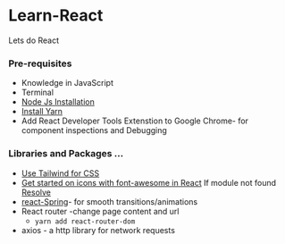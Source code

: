 # Learn-React
Lets do React

### Pre-requisites 
* Knowledge in JavaScript
* Terminal
* [Node Js Installation][1] 
* [Install Yarn][2] 
* Add React Developer Tools Extenstion to Google Chrome- for component inspections and Debugging

### Libraries and Packages ...
* [Use Tailwind for CSS][3]
* [Get started on icons with font-awesome in React][4] If module not found [Resolve][5]
* [react-Spring][6]- for smooth transitions/animations
* React router -change page content and url 
	* `yarn add react-router-dom`
* axios - a http library for network requests 

[1]: https://tecadmin.net/install-latest-nodejs-npm-on-linux-mint/
[2]: https://tecadmin.net/install-yarn-debian/
[3]: https://tailwindcss.com/docs/installation
[4]: https://fontawesome.com/v5.15/how-to-use/on-the-web/using-with/react
[5]: https://github.com/FortAwesome/react-fontawesome/issues/236
[6]: https://react-spring.io/hooks/use-transition
